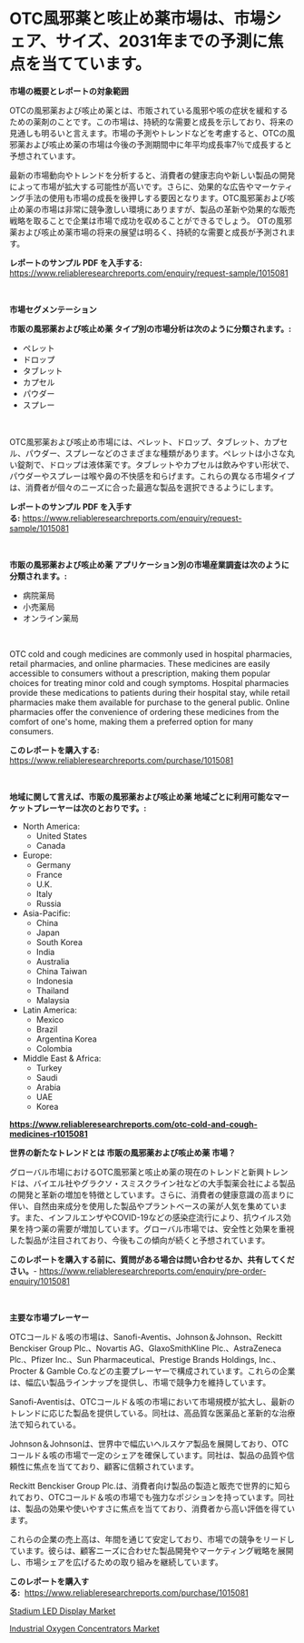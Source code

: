<p><h1>OTC風邪薬と咳止め薬市場は、市場シェア、サイズ、2031年までの予測に焦点を当てています。</h1></p><p><strong>市場の概要とレポートの対象範囲</strong></p>
<p><p>OTCの風邪薬および咳止め薬とは、市販されている風邪や咳の症状を緩和するための薬剤のことです。この市場は、持続的な需要と成長を示しており、将来の見通しも明るいと言えます。市場の予測やトレンドなどを考慮すると、OTCの風邪薬および咳止め薬の市場は今後の予測期間中に年平均成長率7％で成長すると予想されています。</p><p>最新の市場動向やトレンドを分析すると、消費者の健康志向や新しい製品の開発によって市場が拡大する可能性が高いです。さらに、効果的な広告やマーケティング手法の使用も市場の成長を後押しする要因となります。OTC風邪薬および咳止め薬の市場は非常に競争激しい環境にありますが、製品の革新や効果的な販売戦略を取ることで企業は市場で成功を収めることができるでしょう。 OTの風邪薬および咳止め薬市場の将来の展望は明るく、持続的な需要と成長が予測されます。</p></p>
<p><strong>レポートのサンプル PDF を入手する:</strong> <a href="https://www.reliableresearchreports.com/enquiry/request-sample/1015081">https://www.reliableresearchreports.com/enquiry/request-sample/1015081</a></p>
<p>&nbsp;</p>
<p><strong>市場セグメンテーション</strong></p>
<p><strong>市販の風邪薬および咳止め薬 タイプ別の市場分析は次のように分類されます。:</strong></p>
<p><ul><li>ペレット</li><li>ドロップ</li><li>タブレット</li><li>カプセル</li><li>パウダー</li><li>スプレー</li></ul></p>
<p>&nbsp;</p>
<p><p>OTC風邪薬および咳止め市場には、ペレット、ドロップ、タブレット、カプセル、パウダー、スプレーなどのさまざまな種類があります。ペレットは小さな丸い錠剤で、ドロップは液体薬です。タブレットやカプセルは飲みやすい形状で、パウダーやスプレーは喉や鼻の不快感を和らげます。これらの異なる市場タイプは、消費者が個々のニーズに合った最適な製品を選択できるようにします。</p></p>
<p><strong>レポートのサンプル PDF を入手する:</strong>&nbsp;<a href="https://www.reliableresearchreports.com/enquiry/request-sample/1015081">https://www.reliableresearchreports.com/enquiry/request-sample/1015081</a></p>
<p>&nbsp;</p>
<p><strong> 市販の風邪薬および咳止め薬 アプリケーション別の市場産業調査は次のように分類されます。:</strong></p>
<p><ul><li>病院薬局</li><li>小売薬局</li><li>オンライン薬局</li></ul></p>
<p>&nbsp;</p>
<p><p>OTC cold and cough medicines are commonly used in hospital pharmacies, retail pharmacies, and online pharmacies. These medicines are easily accessible to consumers without a prescription, making them popular choices for treating minor cold and cough symptoms. Hospital pharmacies provide these medications to patients during their hospital stay, while retail pharmacies make them available for purchase to the general public. Online pharmacies offer the convenience of ordering these medicines from the comfort of one's home, making them a preferred option for many consumers.</p></p>
<p><strong>このレポートを購入する:</strong>&nbsp; <a href="https://www.reliableresearchreports.com/purchase/1015081">https://www.reliableresearchreports.com/purchase/1015081</a></p>
<p>&nbsp;</p>
<p><strong>地域に関して言えば、市販の風邪薬および咳止め薬 地域ごとに利用可能なマーケットプレーヤーは次のとおりです。:</strong></p>
<p><ul>
    <li>
        North America:
        <ul>
            <li>United States</li>
            <li>Canada</li>
        </ul>
    </li>
    <li>
        Europe:
        <ul>
            <li>Germany</li>
            <li>France</li>
            <li>U.K.</li>
            <li>Italy</li>
            <li>Russia</li>
        </ul>
    </li>
    <li>
        Asia-Pacific:
        <ul>
            <li>China</li>
            <li>Japan</li>
            <li>South Korea</li>
            <li>India</li>
            <li>Australia</li>
            <li>China Taiwan</li>
            <li>Indonesia</li>
            <li>Thailand</li>
            <li>Malaysia</li>
        </ul>
    </li>
    <li>
        Latin America:
        <ul>
            <li>Mexico</li>
            <li>Brazil</li>
            <li>Argentina Korea</li>
            <li>Colombia</li>
        </ul>
    </li>
    <li>
        Middle East & Africa:
        <ul>
            <li>Turkey</li>
            <li>Saudi</li>
            <li>Arabia</li>
            <li>UAE</li>
            <li>Korea</li>
        </ul>
    </li>
    </ul></p>
<p><strong><a href="https://www.reliableresearchreports.com/otc-cold-and-cough-medicines-r1015081">https://www.reliableresearchreports.com/otc-cold-and-cough-medicines-r1015081</a></strong>&nbsp;</p>
<p><strong>世界の新たなトレンドとは 市販の風邪薬および咳止め薬 市場？</strong></p>
<p><p>グローバル市場におけるOTC風邪薬と咳止め薬の現在のトレンドと新興トレンドは、バイエル社やグラクソ・スミスクライン社などの大手製薬会社による製品の開発と革新の増加を特徴としています。さらに、消費者の健康意識の高まりに伴い、自然由来成分を使用した製品やプラントベースの薬が人気を集めています。また、インフルエンザやCOVID-19などの感染症流行により、抗ウイルス効果を持つ薬の需要が増加しています。グローバル市場では、安全性と効果を重視した製品が注目されており、今後もこの傾向が続くと予想されています。</p></p>
<p><strong>このレポートを購入する前に、質問がある場合は問い合わせるか、共有してください。</strong>- <a href="https://www.reliableresearchreports.com/enquiry/pre-order-enquiry/1015081">https://www.reliableresearchreports.com/enquiry/pre-order-enquiry/1015081</a></p>
<p>&nbsp;</p>
<p><strong>主要な市場プレーヤー</strong></p>
<p><p>OTCコールド＆咳の市場は、Sanofi-Aventis、Johnson＆Johnson、Reckitt Benckiser Group Plc.、Novartis AG、GlaxoSmithKline Plc.、AstraZeneca Plc.、Pfizer Inc.、Sun Pharmaceutical、Prestige Brands Holdings, Inc.、Procter & Gamble Co.などの主要プレーヤーで構成されています。これらの企業は、幅広い製品ラインナップを提供し、市場で競争力を維持しています。</p><p>Sanofi-Aventisは、OTCコールド＆咳の市場において市場規模が拡大し、最新のトレンドに応じた製品を提供している。同社は、高品質な医薬品と革新的な治療法で知られている。</p><p>Johnson＆Johnsonは、世界中で幅広いヘルスケア製品を展開しており、OTCコールド＆咳の市場で一定のシェアを確保しています。同社は、製品の品質や信頼性に焦点を当てており、顧客に信頼されています。</p><p>Reckitt Benckiser Group Plc.は、消費者向け製品の製造と販売で世界的に知られており、OTCコールド＆咳の市場でも強力なポジションを持っています。同社は、製品の効果や使いやすさに焦点を当てており、消費者から高い評価を得ています。</p><p>これらの企業の売上高は、年間を通じて安定しており、市場での競争をリードしています。彼らは、顧客ニーズに合わせた製品開発やマーケティング戦略を展開し、市場シェアを広げるための取り組みを継続しています。</p></p>
<p><strong>このレポートを購入する:</strong>&nbsp;&nbsp;<a href="https://www.reliableresearchreports.com/purchase/1015081">https://www.reliableresearchreports.com/purchase/1015081</a></p>
<p><p><a href="https://silk-columnist-571.notion.site/Stadium-LED-Display-Market-Competitive-Analysis-Market-Trends-and-Forecast-to-2031-c677fc334c8946cd83bd7085a2c5376f">Stadium LED Display Market</a></p><p><a href="https://view.publitas.com/reportprime-1/industrial-oxygen-concentrators-market-analysis-and-sze-forecasted-for-period-from-2024-to-2031/">Industrial Oxygen Concentrators Market</a></p></p>